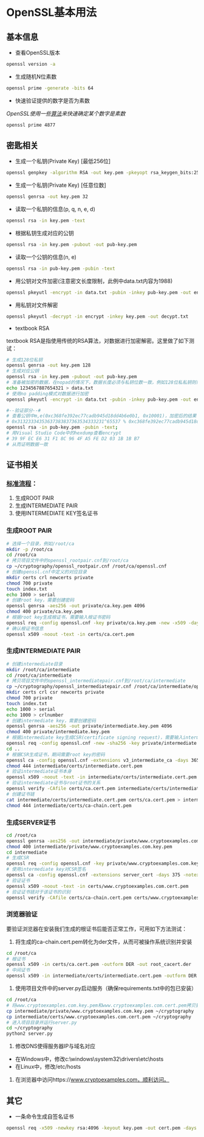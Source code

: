 # OpenSSL基本用法

## 基本信息

* 查看OpenSSL版本

```bash
openssl version -a
```

* 生成随机N位素数

```bash
openssl prime -generate -bits 64
```

* 快速验证提供的数字是否为素数

*OpenSSL使用一些[算法](https//security.stackexchange.com/questions/176394/how-does-openssl-generate-a-big-prime-number-so-fast)来快速确定某个数字是素数*

```bash
openssl prime 4877
```

## 密匙相关

* 生成一个私钥(Private Key) [最低256位]

```bash
openssl genpkey -algorithm RSA -out key.pem -pkeyopt rsa_keygen_bits:256
```

* 生成一个私钥(Private Key) [任意位数]

```bash
openssl genrsa -out key.pem 32
```

* 读取一个私钥的信息(p, q, n, e, d)

```bash
openssl rsa -in key.pem -text
```

* 根据私钥生成对应的公钥

```bash
openssl rsa -in key.pem -pubout -out pub-key.pem
```

* 读取一个公钥的信息(n, e)

```bash
openssl rsa -in pub-key.pem -pubin -text
```

* 用公钥对文件加密(注意密文长度限制，此例中data.txt内容为1988)

```bash
openssl pkeyutl -encrypt -in data.txt -pubin -inkey pub-key.pem -out encrypt
```

* 用私钥对文件解密

```bash
openssl pkeyutl -decrypt -in encrypt -inkey key.pem -out decypt.txt
```

* textbook RSA

textbook RSA是指使用传统的RSA算法，对数据进行加密解密。这里做了如下测试：

```bash
# 生成128位私钥
openssl genrsa -out key.pem 128
# 生成对应公钥
openssl rsa -in key.pem -pubout -out pub-key.pem
# 准备被加密的数据，在nopad的情况下，数据长度必须与私钥位数一致，例如128位私私钥则需要128位的数据
echo 1234567887654321 > data.txt
# 使用no padding模式对数据进行加密 
openssl pkeyutl -encrypt -in data.txt -pubin -inkey pub-key.pem -out encrypt -pkeyopt rsa_padding_mode:none

#--验证部分--#
# 查看公钥中m,e(0xc368fe392ec77cadb945d18dd4b6e0b1, 0x10001)，加密后的结果
# 0x31323334353637383837363534333231^65537 % 0xc368fe392ec77cadb945d18dd4b6e0b1 = 0x399fece631f18c964fa5fed2031b1bb7
openssl rsa -in pub-key.pem -pubin -text;
# 用Visual Studio Code中的hexdump查看encrypt
# 39 9F EC E6 31 F1 8C 96 4F A5 FE D2 03 1B 1B B7
# 从而证明数据一致
```

## 证书相关

### [标准流程](https://jamielinux.com/docs/openssl-certificate-authority/introduction.html)：

1. 生成ROOT PAIR
1. 生成INTERMEDIATE PAIR
1. 使用INTERMEDIATE KEY签名证书

### 生成ROOT PAIR

```bash
# 选择一个目录，例如/root/ca
mkdir -p /root/ca
cd /root/ca
# 拷贝项目文件中的openssl_rootpair.cnf到/root/ca
cp ~/cryptography/openssl_rootpair.cnf /root/ca/openssl.cnf
# 创建openssl.cnf中定义的对应目录
mkdir certs crl newcerts private
chmod 700 private
touch index.txt
echo 1000 > serial
# 创建root key，需要创建密码
openssl genrsa -aes256 -out private/ca.key.pem 4096
chmod 400 private/ca.key.pem
# 根据root key生成根证书，需要输入根证书密码
openssl req -config openssl.cnf -key private/ca.key.pem -new -x509 -days 7300 -sha256 -extensions v3_ca -out certs/ca.cert.pem
# 确认根证书信息
openssl x509 -noout -text -in certs/ca.cert.pem
```

### 生成INTERMEDIATE PAIR

```bash
# 创建intermediate目录
mkdir /root/ca/intermediate
cd /root/ca/intermediate
# 拷贝项目文件中的openssl_intermediatepair.cnf到/root/ca/intermediate
cp ~/cryptography/openssl_intermediatepair.cnf /root/ca/intermediate/openssl.cnf
mkdir certs crl csr newcerts private
chmod 700 private
touch index.txt
echo 1000 > serial
echo 1000 > crlnumber
# 创建intermediate key，需要创建密码
openssl genrsa -aes256 -out private/intermediate.key.pem 4096
chmod 400 private/intermediate.key.pem
# 根据intermediate key生成CSR(certificate signing request)，需要输入intermediate key的密码
openssl req -config openssl.cnf -new -sha256 -key private/intermediate.key.pem -out csr/intermediate.csr.pem
cd ..
# 根据CSR生成证书，期间需要root key的密码
openssl ca -config openssl.cnf -extensions v3_intermediate_ca -days 3650 -notext -md sha256 -in intermediate/csr/intermediate.csr.pem -out intermediate/certs/intermediate.cert.pem
chmod 444 intermediate/certs/intermediate.cert.pem
# 验证intermediate证书本身
openssl x509 -noout -text -in intermediate/certs/intermediate.cert.pem
# 验证intermediate证书与root证书的关系
openssl verify -CAfile certs/ca.cert.pem intermediate/certs/intermediate.cert.pem
# 创建证书链
cat intermediate/certs/intermediate.cert.pem certs/ca.cert.pem > intermediate/certs/ca-chain.cert.pem
chmod 444 intermediate/certs/ca-chain.cert.pem
```

### 生成SERVER证书

```bash
cd /root/ca
openssl genrsa -aes256 -out intermediate/private/www.cryptoexamples.com.key.pem 2048
chmod 400 intermediate/private/www.cryptoexamples.com.key.pem
cd intermediate
# 生成CSR
openssl req -config openssl.cnf -key private/www.cryptoexamples.com.key.pem -new -sha256 -out csr/www.cryptoexamples.com.csr.pem
# 使用intermediate key对CSR签名
openssl ca -config openssl.cnf -extensions server_cert -days 375 -notext -md sha256 -in csr/www.cryptoexamples.com.csr.pem -out certs/www.cryptoexamples.com.cert.pem
# 验证证书
openssl x509 -noout -text -in certs/www.cryptoexamples.com.cert.pem
# 验证证书链对于该证书的识别
openssl verify -CAfile certs/ca-chain.cert.pem certs/www.cryptoexamples.com.cert.pem
```

### 浏览器验证

要验证浏览器在安装我们生成的根证书后能否正常工作，可用如下方法测试：

1. 将生成的ca-chain.cert.pem转化为der文件，从而可被操作系统识别并安装
```bash
cd /root/ca
# 根证书
openssl x509 -in certs/ca.cert.pem -outform DER -out root_cacert.der
# 中间证书         
openssl x509 -in intermediate/certs/intermediate.cert.pem -outform DER -out intermediate_cacert.der
```
1. 使用项目文件中的server.py启动服务（确保requirements.txt中的包已安装）
```bash
cd /root/ca
# 将www.cryptoexamples.com.key.pem和www.cryptoexamples.com.cert.pem拷贝到server.py目录中
cp intermediate/private/www.cryptoexamples.com.key.pem ~/cryptography
cp intermediate/certs/www.cryptoexamples.com.cert.pem ~/cryptography
# 进入项目目录并运行server.py
cd ~/cryptography
python2 server.py
```

1. 修改DNS使得服务器IP与域名对应

* 在Windows中，修改c:\windows\system32\drivers\etc\hosts
* 在Linux中，修改/etc/hosts

1. 在浏览器中访问https://www.cryptoexamples.com，顺利访问。


## 其它
* 一条命令生成自签名证书

```bash
openssl req -x509 -newkey rsa:4096 -keyout key.pem -out cert.pem -days 365
```

